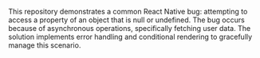 This repository demonstrates a common React Native bug: attempting to access a property of an object that is null or undefined. The bug occurs because of asynchronous operations, specifically fetching user data. The solution implements error handling and conditional rendering to gracefully manage this scenario.